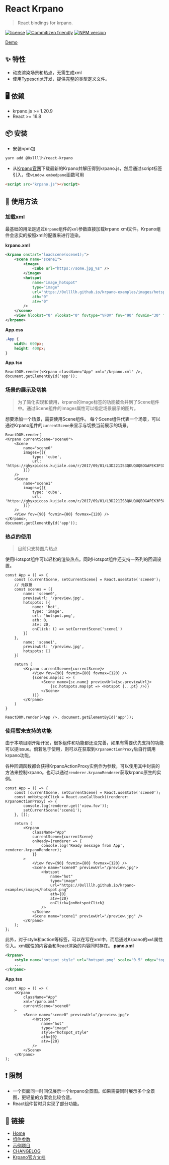 # React Krpano
> React bindings for krpano.


[![license](https://img.shields.io/badge/license-MIT-blue.svg)](https://github.com/0xLLLLH/react-krpano/blob/main/LICENSE)
[![Commitizen friendly](https://img.shields.io/badge/commitizen-friendly-brightgreen.svg)](http://commitizen.github.io/cz-cli/)
[![NPM version][npm-image]][npm-url]

[npm-image]: https://img.shields.io/npm/v/@0xllllh/react-krpano?style=flat-square
[npm-url]: https://www.npmjs.com/package/@0xllllh/react-krpano

[Demo](https://0xllllh.github.io/react-krpano-examples)
## ✨ 特性
* 动态渲染场景和热点，无需生成xml
* 使用Typescript开发，提供完整的类型定义文件。

## 🖥 依赖

* krpano.js >= 1.20.9
* React >= 16.8

## 📦 安装

* 安装npm包
``` bash
yarn add @0xllllh/react-krpano
```
* 从[Krpano官网](https://krpano.com/download/)下载最新的Krpano并解压得到krpano.js，然后通过script标签引入，使`window.embedpano`函数可用
```html
<script src="krpano.js"></script>
```

## 🔨 使用方法
### 加载xml
最基础的用法是通过`Krpano`组件的`xml`参数直接加载krpano xml文件。Krpano组件会忠实的按照xml的配置来进行渲染。

**krpano.xml**
```xml
<krpano onstart="loadscene(scene1);">
    <scene name="scene1">
        <image>
            <cube url="https://some.jpg_%s" />
        </image>
        <hotspot
            name="image_hotspot"
            type="image"
            url="https://0xllllh.github.io/krpano-examples/images/hotspot.png"
            ath="0"
            atv="0"
        />
    </scene>
    <view hlookat="0" vlookat="0" fovtype="VFOV" fov="90" fovmin="30" fovmax="150" />
</krpano>
```

**App.css**
``` css
.App {
    width: 600px;
    height: 400px;
}
```

**App.tsx**
``` tsx
ReactDOM.render(<Krpano className="App" xml="/krpano.xml" />, document.getElementById('app'));
```

### 场景的展示及切换
> 为了简化实现和使用，krpano的image标签的功能被合并到了Scene组件中。通过Scene组件的images属性可以指定场景展示的图片。

想要添加一个场景，需要使用Scene组件。
每个Scene组件代表一个场景，可以通过Krpano组件的`currentScene`来显示与切换当前展示的场景。

```tsx
ReactDOM.render(
<Krpano currentScene="scene0">
    <Scene
        name="scene0"
        images={[{
            type: 'cube',
            url: 'https://qhyxpicoss.kujiale.com/r/2017/09/01/L3D221IS3QKUQUQBOGAPEK3P3XU888_7500x1250.jpg_%s',
        }]}
    />
    <Scene
        name="scene1"
        images={[{
            type: 'cube',
            url: 'https://qhyxpicoss.kujiale.com/r/2017/09/01/L3D221IS3QKUQUQBOGAPEK3P3XU888_7500x1250.jpg_%s',
        }]}
    />
    <View fov={90} fovmin={80} fovmax={120} />
</Krpano>,
document.getElementById('app'));
```

### 热点的使用

> 目前只支持图片热点

使用Hotspot组件可以轻松的渲染热点。同时Hotspot组件还支持一系列的回调设置。

```tsx
const App = () => {
    const [currentScene, setCurrentScene] = React.useState('scene0');
    // 元数据
    const scenes = [{
        name: 'scene0',
        previewUrl: '/preview.jpg',
        hotspots: [{
            name: 'hot',
            type: 'image',
            url: 'hotspot.png',
            ath: 0,
            atv: 20,
            onClick: () => setCurrentScene('scene1')
        }]
    },
        name: 'scene1',
        previewUrl: '/preview.jpg',
        hotspots: []
    }]

    return (
        <Krpano currentScene={currentScene}>
            <View fov={90} fovmin={80} fovmax={120} />
            {scenes.map(sc => (
                <Scene name={sc.name} previewUrl={sc.previewUrl}>
                    {sc.hotspots.map(pt => <Hotspot {...pt} />)}
                </Scene>
            ))}
        </Krpano>
    )
}

ReactDOM.render(<App />, document.getElementById('app'));
```

### 使用暂未支持的功能
由于本项目刚开始开发，很多组件和功能都还没完善，如果有需要优先支持的功能可以提issue。倘若急于使用，则可以在获取到`KrpanoActionProxy`后自行调用krpano功能。

各种回调函数都会获得KrpanoActionProxy实例作为参数，可以使用其中封装的方法来控制krpano。也可以通过`renderer.krpanoRenderer`获取krpano原生的实例。
```tsx
const App = () => {
    const [currentScene, setCurrentScene] = React.useState('scene0');
    const onHotspotClick = React.useCallback((renderer: KrpanoActionProxy) => {
        console.log(renderer.get('view.fov'));
        setCurrentScene('scene1');
    }, []);

    return (
        <Krpano
            className="App"
            currentScene={currentScene}
            onReady={renderer => {
                console.log('Ready message from App', renderer.krpanoRenderer);
            }}
        >
            <View fov={90} fovmin={80} fovmax={120} />
            <Scene name="scene0" previewUrl="/preview.jpg">
                <Hotspot
                    name="hot"
                    type="image"
                    url="https://0xllllh.github.io/krpano-examples/images/hotspot.png"
                    ath={0}
                    atv={20}
                    onClick={onHotspotClick}
                />
            </Scene>
            <Scene name="scene1" previewUrl="/preview.jpg" />
        </Krpano>
    );
};
```

此外，对于style和action等标签，可以在写在xml中，而后通过Krpano的`xml`属性引入。xml属性的内容会和React渲染的内容同时存在。
**pano.xml**
```xml
<krpano>
    <style name="hotspot_style" url="hotspot.png" scale="0.5" edge="top" distorted="true" onover="tween(scale,0.55);" onout="tween(scale,0.5);" />
    ...
</krpano>
```
**App.tsx**
```tsx
const App = () => (
    <Krpano
        className="App"
        xml="/pano.xml"
        currentScene="scene0"
    >
        <Scene name="scene0" previewUrl="/preview.jpg">
            <Hotspot
                name="hot"
                type="image"
                style="hotspot_style"
                ath={0}
                atv={20}
            />
        </Scene>
    </Krpano>
);
```
## ❗️ 限制

* 一个页面同一时间仅展示一个krpano全景图。如果需要同时展示多个全景图，更轻量的方案会比较合适。
* React组件暂时只实现了部分功能。

## 🔗 链接
* [Home](https://0xllllh.github.io/react-krpano/)
* [组件参数](https://0xllllh.github.io/react-krpano/#/components)
* [示例项目](https://github.com/0xLLLLH/react-krpano-examples)
* [CHANGELOG](/CHANGELOG.md)
* [Krpano官方文档](https://krpano.com/docu/xml/)
